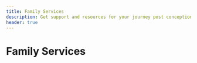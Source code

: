 ```yaml
---
title: Family Services
description: Get support and resources for your journey post conception.
header: true
---
```


# Family Services
